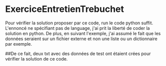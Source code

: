 # ExerciceEntretienTrebuchet

Pour vérifier la solution proposer par ce code, run le code python suffit. 
L'ennoncé ne spécifiant pas de language, j'ai prit la liberté de coder la solution en python.
De plus, en suivant l'exemple, j'ai assumé le fait que les données seraient sur un fichier externe et non une liste ou un dictionnaire par exemple.

##De ce fait, deux txt avec des données de test ont étaient crées pour vérifier la solution de ce code.
